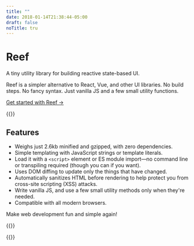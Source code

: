 ```yaml
---
title: ""
date: 2018-01-14T21:38:44-05:00
draft: false
noTitle: tru
---
```


<h1 class="text-xlarge margin-bottom-small">Reef</h1>

<p class="text-large">A tiny utility library for building reactive state-based UI.</p>

Reef is a simpler alternative to React, Vue, and other UI libraries. No build steps. No fancy syntax. Just vanilla JS and a few small utility functions.

<a class="btn btn-large" href="/getting-started">Get started with Reef &rarr;</a>

{{<cta for="funnel">}}



## Features

- Weighs just 2.6kb minified and gzipped, with zero dependencies.
- Simple templating with JavaScript strings or template literals.
- Load it with a `<script>` element or ES module import&mdash;no command line or transpiling required (though you can if you want).
- Uses DOM diffing to update only the things that have changed.
- Automatically sanitizes HTML before rendering to help protect you from cross-site scripting (XSS) attacks.
- Write vanilla JS, and use a few small utility methods only when they're needed.
- Compatible with all modern browsers.

Make web development fun and simple again!



{{<cta for="bio-short">}}

{{<mailchimp intro="true">}}